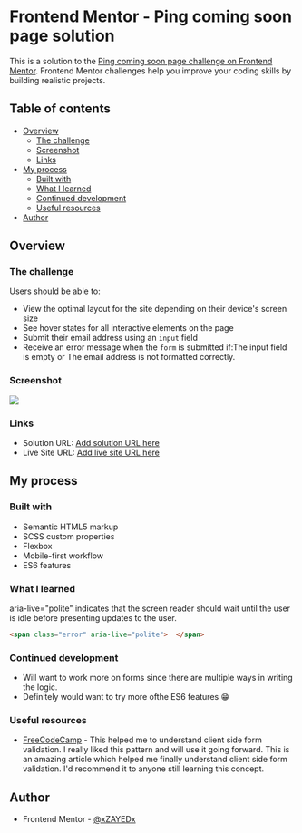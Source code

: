 # Frontend Mentor - Ping coming soon page solution

This is a solution to the [Ping coming soon page challenge on Frontend Mentor](https://www.frontendmentor.io/challenges/ping-single-column-coming-soon-page-5cadd051fec04111f7b848da). Frontend Mentor challenges help you improve your coding skills by building realistic projects. 

## Table of contents

- [Overview](#overview)
  - [The challenge](#the-challenge)
  - [Screenshot](#screenshot)
  - [Links](#links)
- [My process](#my-process)
  - [Built with](#built-with)
  - [What I learned](#what-i-learned)
  - [Continued development](#continued-development)
  - [Useful resources](#useful-resources)
- [Author](#author)

## Overview

### The challenge

Users should be able to:

- View the optimal layout for the site depending on their device's screen size
- See hover states for all interactive elements on the page
- Submit their email address using an `input` field
- Receive an error message when the `form` is submitted if:The input field is empty or The email address is not formatted correctly.

### Screenshot

![](./screenshot.jpg)


### Links

- Solution URL: [Add solution URL here](https://your-solution-url.com)
- Live Site URL: [Add live site URL here](https://your-live-site-url.com)

## My process

### Built with

- Semantic HTML5 markup
- SCSS custom properties
- Flexbox
- Mobile-first workflow
- ES6 features

### What I learned

aria-live="polite" indicates that the screen reader should wait until the user is idle before presenting updates to the user.


```html
<span class="error" aria-live="polite">  </span>
```
### Continued development

- Will want to work more on forms since there are multiple ways in writing the logic. 
- Definitely would want to try more ofthe ES6 features 😁

### Useful resources

- [FreeCodeCamp](https://www.freecodecamp.org/news/learn-javascript-form-validation-by-making-a-form/) - This helped me to understand client side form validation. I really liked this pattern and will use it going forward. This is an amazing article which helped me finally understand client side form validation. I'd recommend it to anyone still learning this concept.

## Author

- Frontend Mentor - [@xZAYEDx](https://www.frontendmentor.io/profile/xZAYEDx)
